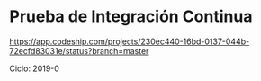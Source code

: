 # Prueba de Integración Continua

https://app.codeship.com/projects/230ec440-16bd-0137-044b-72ecfd83031e/status?branch=master

Ciclo: 2019-0
